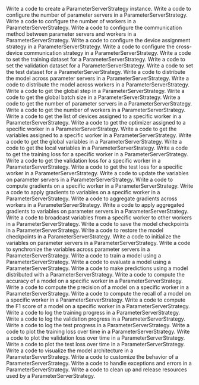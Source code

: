 Write a code to create a ParameterServerStrategy instance.
Write a code to configure the number of parameter servers in a ParameterServerStrategy.
Write a code to configure the number of workers in a ParameterServerStrategy.
Write a code to configure the communication method between parameter servers and workers in a ParameterServerStrategy.
Write a code to configure the device assignment strategy in a ParameterServerStrategy.
Write a code to configure the cross-device communication strategy in a ParameterServerStrategy.
Write a code to set the training dataset for a ParameterServerStrategy.
Write a code to set the validation dataset for a ParameterServerStrategy.
Write a code to set the test dataset for a ParameterServerStrategy.
Write a code to distribute the model across parameter servers in a ParameterServerStrategy.
Write a code to distribute the model across workers in a ParameterServerStrategy.
Write a code to get the global step in a ParameterServerStrategy.
Write a code to get the global batch size in a ParameterServerStrategy.
Write a code to get the number of parameter servers in a ParameterServerStrategy.
Write a code to get the number of workers in a ParameterServerStrategy.
Write a code to get the list of devices assigned to a specific worker in a ParameterServerStrategy.
Write a code to get the optimizer assigned to a specific worker in a ParameterServerStrategy.
Write a code to get the variables assigned to a specific worker in a ParameterServerStrategy.
Write a code to get the global variables in a ParameterServerStrategy.
Write a code to get the local variables in a ParameterServerStrategy.
Write a code to get the training loss for a specific worker in a ParameterServerStrategy.
Write a code to get the validation loss for a specific worker in a ParameterServerStrategy.
Write a code to get the test loss for a specific worker in a ParameterServerStrategy.
Write a code to update the variables on parameter servers in a ParameterServerStrategy.
Write a code to compute gradients on a specific worker in a ParameterServerStrategy.
Write a code to apply gradients to variables on a specific worker in a ParameterServerStrategy.
Write a code to aggregate gradients across workers in a ParameterServerStrategy.
Write a code to apply aggregated gradients to variables on parameter servers in a ParameterServerStrategy.
Write a code to broadcast variables from a specific worker to other workers in a ParameterServerStrategy.
Write a code to save the model checkpoints in a ParameterServerStrategy.
Write a code to restore the model checkpoints in a ParameterServerStrategy.
Write a code to initialize the variables on parameter servers in a ParameterServerStrategy.
Write a code to synchronize the variables across parameter servers in a ParameterServerStrategy.
Write a code to train a model using a ParameterServerStrategy.
Write a code to evaluate a model using a ParameterServerStrategy.
Write a code to make predictions using a model distributed with a ParameterServerStrategy.
Write a code to compute the accuracy of a model on a specific worker in a ParameterServerStrategy.
Write a code to compute the precision of a model on a specific worker in a ParameterServerStrategy.
Write a code to compute the recall of a model on a specific worker in a ParameterServerStrategy.
Write a code to compute the F1 score of a model on a specific worker in a ParameterServerStrategy.
Write a code to log the training progress in a ParameterServerStrategy.
Write a code to log the validation progress in a ParameterServerStrategy.
Write a code to log the test progress in a ParameterServerStrategy.
Write a code to plot the training loss over time in a ParameterServerStrategy.
Write a code to plot the validation loss over time in a ParameterServerStrategy.
Write a code to plot the test loss over time in a ParameterServerStrategy.
Write a code to visualize the model architecture in a ParameterServerStrategy.
Write a code to customize the behavior of a ParameterServerStrategy.
Write a code to handle exceptions and errors in a ParameterServerStrategy.
Write a code to clean up and release resources used by a ParameterServerStrategy.